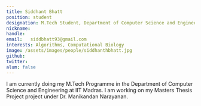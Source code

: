 ```yaml
---
title: Siddhant Bhatt
position: student
designation: M.Tech Student, Department of Computer Science and Engineering
nickname: 
handle: 
email:   siddbhatt93@gmail.com
interests: Algorithms, Computational Biology
image: /assets/images/people/siddhanthbhatt.jpg
github: 
twitter: 
alum: false
---
```


I am currently doing my M.Tech Programme in the Department of Computer Science and Engineering at IIT Madras.
I am working on my Masters Thesis Project project under Dr. Manikandan Narayanan.
